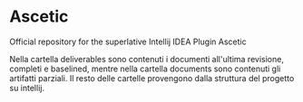 # Ascetic
Official repository for the superlative Intellij IDEA Plugin Ascetic

Nella cartella deliverables sono contenuti i documenti all'ultima revisione, completi e baselined, mentre nella cartella documents
sono contenuti gli artifatti parziali. Il resto delle cartelle provengono dalla struttura del progetto su intellij.
